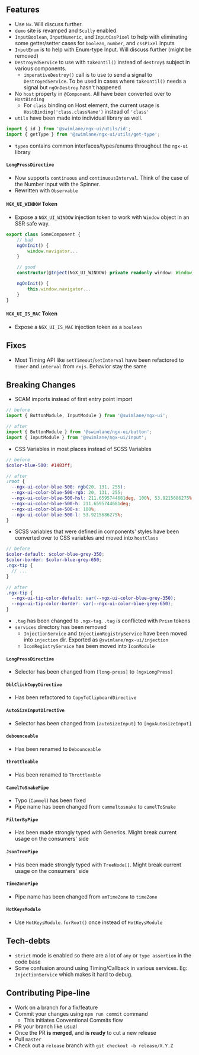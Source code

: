 ## Features

- Use `Nx`. Will discuss further.
- `demo` site is revamped and `Scully` enabled.
- `InputBoolean`, `InputNumeric`, and `InputCssPixel` to help with eliminating some getter/setter cases for `boolean`, `number`, and `cssPixel` Inputs
- `InputEnum` is to help with Enum-type Input. Will discuss further (might be removed)
- `DestroyedService` to use with `takeUntil()` instead of `destroy$` subject in various components.
  - `imperativeDestroy()` call is to use to send a signal to `DestroyedService`. To be used in cases where `takeUntil()` needs a signal but `ngOnDestroy` hasn't happened
- No `host` property in `@Component`. All have been converted over to `HostBinding`
  - For `class` binding on Host element, the current usage is `HostBinding('class.className')` instead of `'class'`
- `utils` have been made into individual library as well.

```ts
import { id } from '@swimlane/ngx-ui/utils/id';
import { getType } from '@swimlane/ngx-ui/utils/get-type';
```

- `types` contains common interfaces/types/enums throughout the `ngx-ui` library

#### `LongPressDirective`

- Now supports `continuous` and `continuousInterval`. Think of the case of the Number input with the Spinner.
- Rewritten with `Observable`

#### `NGX_UI_WINDOW` Token

- Expose a `NGX_UI_WINDOW` injection token to work with `Window` object in an SSR safe way.

```ts
export class SomeComponent {
    // bad
    ngOnInit() {
        window.navigator...
    }

    // good
    constructor(@Inject(NGX_UI_WINDOW) private readonly window: Window) {}

    ngOnInit() {
        this.window.navigator...
    }
}
```

#### `NGX_UI_IS_MAC` Token

- Expose a `NGX_UI_IS_MAC` injection token as a `boolean`

## Fixes

- Most Timing API like `setTimeout`/`setInterval` have been refactored to `timer` and `interval` from `rxjs`. Behavior stay the same

## Breaking Changes

- SCAM imports instead of first entry point import

```ts
// before
import { ButtonModule, InputModule } from '@swimlane/ngx-ui';

// after
import { ButtonModule } from '@swimlane/ngx-ui/button';
import { InputModule } from '@swimlane/ngx-ui/input';
```

- CSS Variables in most places instead of SCSS Variables

```scss
// before
$color-blue-500: #1483ff;

// after
:root {
  --ngx-ui-color-blue-500: rgb(20, 131, 255);
  --ngx-ui-color-blue-500-rgb: 20, 131, 255;
  --ngx-ui-color-blue-500-hsl: 211.6595744681deg, 100%, 53.9215686275%;
  --ngx-ui-color-blue-500-h: 211.6595744681deg;
  --ngx-ui-color-blue-500-s: 100%;
  --ngx-ui-color-blue-500-l: 53.9215686275%;
}
```

- SCSS variables that were defined in components' styles have been converted over to CSS variables and moved into `hostClass`

```scss
// before
$color-default: $color-blue-grey-350;
$color-border: $color-blue-grey-650;
.ngx-tip {
  // ...
}

// after
.ngx-tip {
  --ngx-ui-tip-color-default: var(--ngx-ui-color-blue-grey-350);
  --ngx-ui-tip-color-border: var(--ngx-ui-color-blue-grey-650);
}
```

- `.tag` has been changed to `.ngx-tag`. `.tag` is conflicted with `Prism` tokens
- `services` directory has been removed
  - `InjectionService` and `InjectionRegistryService` have been moved into `injection` dir. Exported as `@swimlane/ngx-ui/injection`
  - `IconRegistryService` has been moved into `IconModule`

#### `LongPressDirective`

- Selector has been changed from `[long-press]` to `[ngxLongPress]`

#### `DblClickCopyDirective`

- Has been refactored to `CopyToClipboardDirective`

#### `AutoSizeInputDirective`

- Selector has been changed from `[autoSizeInput]` to `[ngxAutosizeInput]`

#### `debounceable`

- Has been renamed to `Debounceable`

#### `throttleable`

- Has been renamed to `Throttleable`

#### `CamelToSnakePipe`

- Typo (`Cammel`) has been fixed
- Pipe name has been changed from `cammeltosnake` to `camelToSnake`

#### `FilterByPipe`

- Has been made strongly typed with Generics. Might break current usage on the consumers' side

#### `JsonTreePipe`

- Has been made strongly typed with `TreeNode[]`. Might break current usage on the consumers' side

#### `TimeZonePipe`

- Pipe name has been changed from `amTimeZone` to `timeZone`

#### `HotKeysModule`

- Use `HotKeysModule.forRoot()` once instead of `HotKeysModule`

## Tech-debts

- `strict` mode is enabled so there are a lot of `any` or `type assertion` in the code base
- Some confusion around using Timing/Callback in various services. Eg: `InjectionService` which makes it hard to debug.

## Contributing Pipe-line

- Work on a branch for a fix/feature
- Commit your changes using `npm run commit` command
  - This initiates Conventional Commits flow
- PR your branch like usual
- Once the PR **is merged**, and **is ready** to cut a new release
- Pull `master`
- Check out a `release` branch with `git checkout -b release/X.Y.Z`
